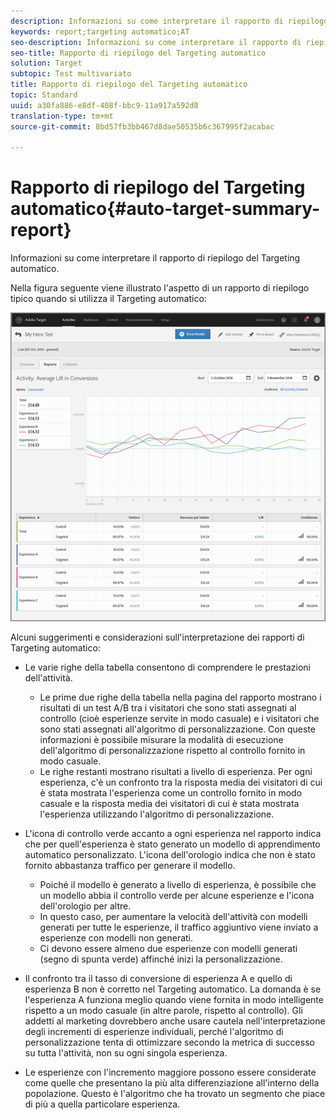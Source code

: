 ```yaml
---
description: Informazioni su come interpretare il rapporto di riepilogo del Targeting automatico.
keywords: report;targeting automatico;AT
seo-description: Informazioni su come interpretare il rapporto di riepilogo del Targeting automatico.
seo-title: Rapporto di riepilogo del Targeting automatico
solution: Target
subtopic: Test multivariato
title: Rapporto di riepilogo del Targeting automatico
topic: Standard
uuid: a30fa886-e8df-408f-bbc9-11a917a592d8
translation-type: tm+mt
source-git-commit: 8bd57fb3bb467d8dae50535b6c367995f2acabac

---
```



# Rapporto di riepilogo del Targeting automatico{#auto-target-summary-report}

Informazioni su come interpretare il rapporto di riepilogo del Targeting automatico.

Nella figura seguente viene illustrato l'aspetto di un rapporto di riepilogo tipico quando si utilizza il Targeting automatico:

![](assets/autotarget.png)

Alcuni suggerimenti e considerazioni sull'interpretazione dei rapporti di Targeting automatico:

* Le varie righe della tabella consentono di comprendere le prestazioni dell'attività.

   * Le prime due righe della tabella nella pagina del rapporto mostrano i risultati di un test A/B tra i visitatori che sono stati assegnati al controllo (cioè esperienze servite in modo casuale) e i visitatori che sono stati assegnati all'algoritmo di personalizzazione. Con queste informazioni è possibile misurare la modalità di esecuzione dell'algoritmo di personalizzazione rispetto al controllo fornito in modo casuale.
   * Le righe restanti mostrano risultati a livello di esperienza. Per ogni esperienza, c'è un confronto tra la risposta media dei visitatori di cui è stata mostrata l'esperienza come un controllo fornito in modo casuale e la risposta media dei visitatori di cui è stata mostrata l'esperienza utilizzando l'algoritmo di personalizzazione.

* L'icona di controllo verde accanto a ogni esperienza nel rapporto indica che per quell'esperienza è stato generato un modello di apprendimento automatico personalizzato. L'icona dell'orologio indica che non è stato fornito abbastanza traffico per generare il modello.

   * Poiché il modello è generato a livello di esperienza, è possibile che un modello abbia il controllo verde per alcune esperienze e l'icona dell'orologio per altre.
   * In questo caso, per aumentare la velocità dell'attività con modelli generati per tutte le esperienze, il traffico aggiuntivo viene inviato a esperienze con modelli non generati.
   * Ci devono essere almeno due esperienze con modelli generati (segno di spunta verde) affinché inizi la personalizzazione.

* Il confronto tra il tasso di conversione di esperienza A e quello di esperienza B non è corretto nel Targeting automatico. La domanda è se l'esperienza A funziona meglio quando viene fornita in modo intelligente rispetto a un modo casuale (in altre parole, rispetto al controllo). Gli addetti al marketing dovrebbero anche usare cautela nell'interpretazione degli incrementi di esperienze individuali, perché l'algoritmo di personalizzazione tenta di ottimizzare secondo la metrica di successo su tutta l'attività, non su ogni singola esperienza.
* Le esperienze con l'incremento maggiore possono essere considerate come quelle che presentano la più alta differenziazione all'interno della popolazione. Questo è l'algoritmo che ha trovato un segmento che piace di più a quella particolare esperienza.

